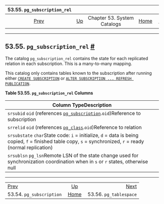 <!--?xml version="1.0" encoding="UTF-8" standalone="no"?-->

|                  53.55. `pg_subscription_rel`                  |                                                   |                             |                                                       |                                                            |
| :------------------------------------------------------------: | :------------------------------------------------ | :-------------------------: | ----------------------------------------------------: | ---------------------------------------------------------: |
| [Prev](catalog-pg-subscription.html "53.54. pg_subscription")  | [Up](catalogs.html "Chapter 53. System Catalogs") | Chapter 53. System Catalogs | [Home](index.html "PostgreSQL 17devel Documentation") |  [Next](catalog-pg-tablespace.html "53.56. pg_tablespace") |

***

## 53.55. `pg_subscription_rel` [#](#CATALOG-PG-SUBSCRIPTION-REL)

[]()

The catalog `pg_subscription_rel` contains the state for each replicated relation in each subscription. This is a many-to-many mapping.

This catalog only contains tables known to the subscription after running either [`CREATE SUBSCRIPTION`](sql-createsubscription.html "CREATE SUBSCRIPTION") or [`ALTER SUBSCRIPTION ... REFRESH PUBLICATION`](sql-altersubscription.html "ALTER SUBSCRIPTION").

**Table 53.55. `pg_subscription_rel` Columns**

| Column TypeDescription                                                                                                                                       |
| ------------------------------------------------------------------------------------------------------------------------------------------------------------ |
| `srsubid` `oid` (references [`pg_subscription`](catalog-pg-subscription.html "53.54. pg_subscription").`oid`)Reference to subscription                       |
| `srrelid` `oid` (references [`pg_class`](catalog-pg-class.html "53.11. pg_class").`oid`)Reference to relation                                                |
| `srsubstate` `char`State code: `i` = initialize, `d` = data is being copied, `f` = finished table copy, `s` = synchronized, `r` = ready (normal replication) |
| `srsublsn` `pg_lsn`Remote LSN of the state change used for synchronization coordination when in `s` or `r` states, otherwise null                            |

***

|                                                                |                                                       |                                                            |
| :------------------------------------------------------------- | :---------------------------------------------------: | ---------------------------------------------------------: |
| [Prev](catalog-pg-subscription.html "53.54. pg_subscription")  |   [Up](catalogs.html "Chapter 53. System Catalogs")   |  [Next](catalog-pg-tablespace.html "53.56. pg_tablespace") |
| 53.54. `pg_subscription`                                       | [Home](index.html "PostgreSQL 17devel Documentation") |                                     53.56. `pg_tablespace` |
